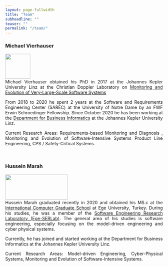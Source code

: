 ```yaml
---
layout: page-fullwidth
title: "Team"
subheadline: ""
teaser: ""
permalink: "/team/"
---
```



### Michael Vierhauser
<p style="line-height:85%"/>


<div class="row">
    <div class="small-2 columns">
     <img src="https://se.jku.at/wp-content/uploads/2019/09/UnivAss-michael.jpg" height="80" alt="">
    </div><!-- /.medium-4.columns -->
    <div class="large-10 columns">
<div align="justify">     
<p style="margin-top:1px">
Michael Vierhauser obtained his PhD in 2017 at the Johannes Kepler University Linz at the Christian Doppler Laboratory on <a href="http://mevss.jku.at" target="_new">Monitoring and Evolution of Very-Large-Scale Software Systems</a>
</p>
<p style="margin-top:1px">
From 2018 to 2020 he spent 2 years at the Software and Requirements Engineering Center (SAREC) at the University of Notre Dame by an FWF Erwin Schroedinger Fellowship.
Since October 2020 he has been working at the <a href ="http://se.jku.at" target="_new">Department for Business Informatics</a> at the Johannes Kepler University Linz.
</p>
<p style="margin-top:1px">
Current Research Areas: Requirements-based Monitoring and Diagnosis , Monitoring and Evolution of Software-Intensive Systems Product Line Engineering, CPS / Safety-Critical Systems.
</p>
</div>
    </div><!-- /.medium-4.columns -->

</div><!-- /.row -->

<br>


### Hussein Marah
<p style="line-height:85%"/>
<div class="row">
    <div class="large-2 columns" align="center">
      <img src="{{ site.urlimg }}hmarah.jpg" height="80" width="200" alt="">
    </div><!-- /.medium-4.columns -->
    <div class="large-6 columns">
<div align="justify">     
<p style="margin-top:1px">
Hussein Marah graduated recently in 2020 and obtained his MS.c at the <a href="https://ube.ege.edu.tr/eng-/Homepage.html" target="_new">International Computer Graduate School</a> at Ege University, Turkey. During his studies, he was a member of the <a href="http://akademik.ube.ege.edu.tr/serlab/index.html" target="_new">Software Engineering Research Laboratory (Ege-SERLab)</a>. The general area of his studies is software engineering, especially focusing on the model-driven engineering and cyber physical systems.</a>
</p>
<p style="margin-top:1px">
Currently, he has joined and started working at the Department for Business Informatics at the Johannes Kepler University Linz.
</p>
<p style="margin-top:1px">
Current Research Areas: Model-driven Engineering, Cyber-Physical Systems, Monitoring and Evolution of Software-Intensive Systems.
</p>


</div>
    </div><!-- /.medium-4.columns -->

</div><!-- /.row -->